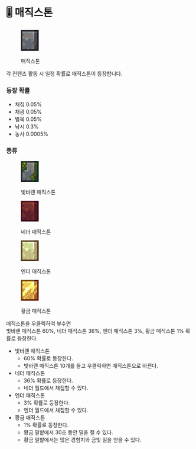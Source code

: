 # 🎚️ 매직스톤

<div align="left"><figure><img src=".gitbook/assets/1.png" alt=""><figcaption><p>매직스톤</p></figcaption></figure></div>

각 컨텐츠 활동 시 일정 확률로 매직스톤이 등장합니다.

### **등장 확률**

* 채집 0.05%
* 채광 0.05%
* 벌목 0.05%
* 낚시 0.3%
* 농사 0.0005%



### **종류**

<div align="left"><figure><img src=".gitbook/assets/2.png" alt=""><figcaption><p>빛바랜 매직스톤</p></figcaption></figure> <figure><img src=".gitbook/assets/3.png" alt=""><figcaption><p>네더 매직스톤</p></figcaption></figure> <figure><img src=".gitbook/assets/4.png" alt=""><figcaption><p>엔더 매직스톤</p></figcaption></figure> <figure><img src=".gitbook/assets/5.png" alt=""><figcaption><p>황금 매직스톤</p></figcaption></figure></div>

매직스톤을 우클릭하여 부수면\
빛바랜 매직스톤 60%, 네더 매직스톤 36%, 엔더 매직스톤 3%, 황금 매직스톤 1% 확률로 등장한다.

* 빛바랜 매직스톤
  * 60% 확률로 등장한다.
  * 빛바랜 매직스톤 10개를 들고 우클릭하면 매직스톤으로 바뀐다.
* 네더 매직스톤
  * 36% 확률로 등장한다.
  * 네더 월드에서 채집할 수 있다.
* 엔더 매직스톤
  * 3% 확률로 등장한다.
  * 엔더 월드에서 채집할 수 있다.
* 황금 매직스톤
  * 1% 확률로 등장한다.
  * 황금 밀밭에서 30초 동안 밀을 캘 수 있다.
  * 황금 밀밭에서는 많은 경험치와 금빛 밀을 얻을 수 있다.
